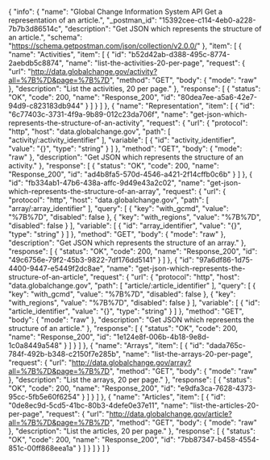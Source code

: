 {
  "info": {
    "name": "Global Change Information System API Get a representation of an article.",
    "_postman_id": "15392cee-c114-4eb0-a228-7b7b3d86514c",
    "description": "Get JSON which represents the structure of an article.",
    "schema": "https://schema.getpostman.com/json/collection/v2.0.0/"
  },
  "item": [
    {
      "name": "Activities",
      "item": [
        {
          "id": "b52d42ab-d388-495c-8774-2aebdb5c8874",
          "name": "list-the-activities-20-per-page",
          "request": {
            "url": "http://data.globalchange.gov/activity?all=%7B%7D&page=%7B%7D",
            "method": "GET",
            "body": {
              "mode": "raw"
            },
            "description": "List the activities, 20 per page."
          },
          "response": [
            {
              "status": "OK",
              "code": 200,
              "name": "Response_200",
              "id": "80dea7ee-a5a6-42e7-94d9-c823183db944"
            }
          ]
        }
      ]
    },
    {
      "name": "Representation",
      "item": [
        {
          "id": "6c77403c-3731-4f9a-9b89-012c23da706f",
          "name": "get-json-which-represents-the-structure-of-an-activity",
          "request": {
            "url": {
              "protocol": "http",
              "host": "data.globalchange.gov",
              "path": [
                "activity/:activity_identifier"
              ],
              "variable": [
                {
                  "id": "activity_identifier",
                  "value": "{}",
                  "type": "string"
                }
              ]
            },
            "method": "GET",
            "body": {
              "mode": "raw"
            },
            "description": "Get JSON which represents the structure of an activity."
          },
          "response": [
            {
              "status": "OK",
              "code": 200,
              "name": "Response_200",
              "id": "ad4b8fa5-570d-4546-a421-2f14cffb0c6b"
            }
          ]
        },
        {
          "id": "fb334ab1-47b6-438a-affc-9d49e43a2c02",
          "name": "get-json-which-represents-the-structure-of-an-array",
          "request": {
            "url": {
              "protocol": "http",
              "host": "data.globalchange.gov",
              "path": [
                "array/:array_identifier"
              ],
              "query": [
                {
                  "key": "with_gcmd",
                  "value": "%7B%7D",
                  "disabled": false
                },
                {
                  "key": "with_regions",
                  "value": "%7B%7D",
                  "disabled": false
                }
              ],
              "variable": [
                {
                  "id": "array_identifier",
                  "value": "{}",
                  "type": "string"
                }
              ]
            },
            "method": "GET",
            "body": {
              "mode": "raw"
            },
            "description": "Get JSON which represents the structure of an array."
          },
          "response": [
            {
              "status": "OK",
              "code": 200,
              "name": "Response_200",
              "id": "49c6756e-79f2-45b3-9822-7df176dd5141"
            }
          ]
        },
        {
          "id": "97a6df86-1d75-4400-9447-e5449f2dc8ae",
          "name": "get-json-which-represents-the-structure-of-an-article",
          "request": {
            "url": {
              "protocol": "http",
              "host": "data.globalchange.gov",
              "path": [
                "article/:article_identifier"
              ],
              "query": [
                {
                  "key": "with_gcmd",
                  "value": "%7B%7D",
                  "disabled": false
                },
                {
                  "key": "with_regions",
                  "value": "%7B%7D",
                  "disabled": false
                }
              ],
              "variable": [
                {
                  "id": "article_identifier",
                  "value": "{}",
                  "type": "string"
                }
              ]
            },
            "method": "GET",
            "body": {
              "mode": "raw"
            },
            "description": "Get JSON which represents the structure of an article."
          },
          "response": [
            {
              "status": "OK",
              "code": 200,
              "name": "Response_200",
              "id": "1e124e8f-006b-4b18-9e8d-1c0a8449a548"
            }
          ]
        }
      ]
    },
    {
      "name": "Arrays",
      "item": [
        {
          "id": "dada765c-784f-492b-b348-c2150f7e285b",
          "name": "list-the-arrays-20-per-page",
          "request": {
            "url": "http://data.globalchange.gov/array?all=%7B%7D&page=%7B%7D",
            "method": "GET",
            "body": {
              "mode": "raw"
            },
            "description": "List the arrays, 20 per page."
          },
          "response": [
            {
              "status": "OK",
              "code": 200,
              "name": "Response_200",
              "id": "e9dfa3ca-7628-4373-95cc-5fb5e60f6254"
            }
          ]
        }
      ]
    },
    {
      "name": "Articles",
      "item": [
        {
          "id": "0de8ec9d-5cd5-41bc-80b3-4defe0e37e11",
          "name": "list-the-articles-20-per-page",
          "request": {
            "url": "http://data.globalchange.gov/article?all=%7B%7D&page=%7B%7D",
            "method": "GET",
            "body": {
              "mode": "raw"
            },
            "description": "List the articles, 20 per page."
          },
          "response": [
            {
              "status": "OK",
              "code": 200,
              "name": "Response_200",
              "id": "7bb87347-b458-4554-851c-00ff868eea1a"
            }
          ]
        }
      ]
    }
  ]
}